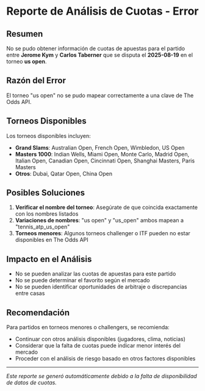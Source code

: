 # Reporte de Análisis de Cuotas - Error

## Resumen
No se pudo obtener información de cuotas de apuestas para el partido entre **Jerome Kym** y **Carlos Taberner** que se disputa el **2025-08-19** en el torneo **us open**.

## Razón del Error
El torneo "us open" no se pudo mapear correctamente a una clave de The Odds API. 

## Torneos Disponibles
Los torneos disponibles incluyen:
- **Grand Slams**: Australian Open, French Open, Wimbledon, US Open
- **Masters 1000**: Indian Wells, Miami Open, Monte Carlo, Madrid Open, Italian Open, Canadian Open, Cincinnati Open, Shanghai Masters, Paris Masters
- **Otros**: Dubai, Qatar Open, China Open

## Posibles Soluciones
1. **Verificar el nombre del torneo**: Asegúrate de que coincida exactamente con los nombres listados
2. **Variaciones de nombres**: "us open" y "us_open" ambos mapean a "tennis_atp_us_open"
3. **Torneos menores**: Algunos torneos challenger o ITF pueden no estar disponibles en The Odds API

## Impacto en el Análisis
- No se pueden analizar las cuotas de apuestas para este partido
- No se puede determinar el favorito según el mercado
- No se pueden identificar oportunidades de arbitraje o discrepancias entre casas

## Recomendación
Para partidos en torneos menores o challengers, se recomienda:
- Continuar con otros análisis disponibles (jugadores, clima, noticias)
- Considerar que la falta de cuotas puede indicar menor interés del mercado
- Proceder con el análisis de riesgo basado en otros factores disponibles

---
*Este reporte se generó automáticamente debido a la falta de disponibilidad de datos de cuotas.*